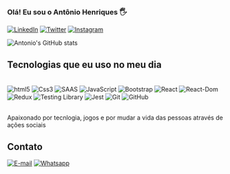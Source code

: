 ### Olá! Eu sou o Antônio Henriques 🖐️

[![LinkedIn](https://img.shields.io/badge/LinkedIn-0077B5?style=for-the-badge&logo=linkedin&logoColor=white)](https://www.linkedin.com/in/antonionetodev/)
[![Twitter](https://img.shields.io/badge/Twitter-1DA1F2?style=for-the-badge&logo=twitter&logoColor=white)](https://twitter.com/Tonhodavala)
[![Instagram](https://img.shields.io/badge/Instagram-E4405F?style=for-the-badge&logo=instagram&logoColor=white)](https://www.instagram.com/henriquesnogueira/)


![Antonio's GitHub stats](https://github-readme-stats.vercel.app/api?username=antonionogueiraneto&show_icons=true&theme=dracula)


## Tecnologias que eu uso no meu dia

<div style="display: inline_block"><br>
    <img align="center" src="https://img.shields.io/badge/HTML5-E34F26?style=for-the-badge&logo=html5&logoColor=white" alt="html5">
    <img align="center" src="https://img.shields.io/badge/CSS3-1572B6?style=for-the-badge&logo=css3&logoColor=white" alt="Css3">
    <img align="center" src=https://img.shields.io/badge/Sass-CC6699?style=for-the-badge&logo=sass&logoColor=white alt="SAAS">
    <img align="center" src="https://img.shields.io/badge/JavaScript-F7DF1E?style=for-the-badge&logo=javascript&logoColor=black" alt="JavaScript">
    <img align="center" src="https://img.shields.io/badge/Bootstrap-563D7C?style=for-the-badge&logo=bootstrap&logoColor=white" alt="Bootstrap">
    <img align="center" src="https://img.shields.io/badge/React-20232A?style=for-the-badge&logo=react&logoColor=61DAFB" alt="React">
    <img align="center" src="https://img.shields.io/badge/React_Router-CA4245?style=for-the-badge&logo=react-router&logoColor=white" alt="React-Dom">
    <img align="center" src="https://img.shields.io/badge/Redux-593D88?style=for-the-badge&logo=redux&logoColor=white" alt="Redux">
    <img align="center" src="https://img.shields.io/badge/testing%20library-323330?style=for-the-badge&logo=testing-library&logoColor=red" alt="Testing Library">
    <img align="center" src="https://img.shields.io/badge/Jest-323330?style=for-the-badge&logo=Jest&logoColor=white" alt="Jest">
    <img align="center" src="https://img.shields.io/badge/git-%23F05033.svg?style=for-the-badge&logo=git&logoColor=white" alt="Git">
    <img align="center" src="https://img.shields.io/badge/GitHub-100000?style=for-the-badge&logo=github&logoColor=white" alt="GitHub">
</div>

<br>

Apaixonado por tecnlogia, jogos e por mudar a vida das pessoas através de ações sociais

## Contato
[![E-mail](https://img.shields.io/badge/Gmail-D14836?style=for-the-badge&logo=gmail&logoColor=white)](mailto:antonio.nogueiraneto@hotmail.com)
[![Whatsapp](https://img.shields.io/badge/WhatsApp-25D366?style=for-the-badge&logo=whatsapp&logoColor=white)]([https://wa.me/5531998964792?text=Ol%C3%A1%2C+meu+nome+%C3%A9+Ant%C3%B4nio+Henriques%2C+n%C3%A3o+estou+dispon%C3%ADvel+no+momento%2C+retornarei+a+mensagem+assim+que+poss%C3%ADvel%21](https://api.whatsapp.com/send?phone=5531998964792&text=Ol%C3%A1%20me%20chamo%20Antonio%20))


